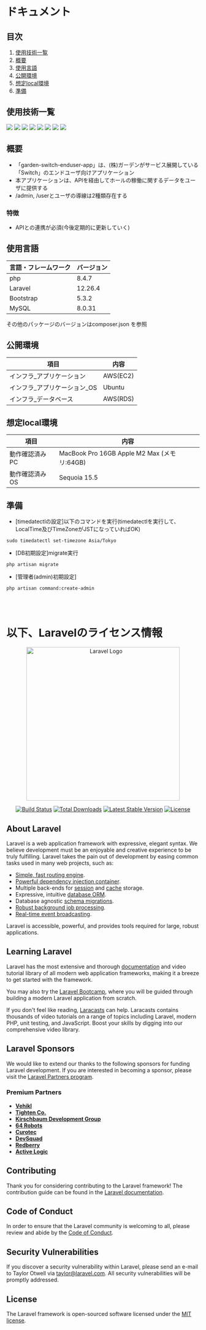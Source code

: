 <div id="top"></div>

# ドキュメント

## 目次

1. [使用技術一覧](#使用技術一覧)
2. [概要](#概要)
3. [使用言語](#使用言語)
4. [公開環境](#公開環境)
5. [想定local環境](#想定local環境)
6. [準備](#準備)

## 使用技術一覧

<!-- シールド一覧 -->
<!-- 該当するプロジェクトの中から任意のものを選ぶ-->
<p style="display: inline">
  <!-- フロントエンドのフレームワーク一覧 -->
  <img src="https://img.shields.io/badge/-Bootstrap-563D7C.svg?logo=bootstrap&style=for-the-badge">
  <!-- バックエンドのフレームワーク一覧 -->
  <img src="https://img.shields.io/badge/-Laravel-E74430.svg?logo=django&style=for-the-badge">
  <!-- フロントエンドの言語一覧 -->
  <img src="https://img.shields.io/badge/html5-E34F26?logo=html5&logoColor=fff&style=for-the-badge">
  <img src="https://img.shields.io/badge/JavaScript-F7DF1E?logo=javascript&logoColor=000&style=for-the-badge">
  <img src="https://img.shields.io/badge/CSS-639?logo=css&logoColor=fff&style=for-the-badge">
  <!-- バックエンドの言語一覧 -->
  <img src="https://img.shields.io/badge/-Php-777BB4.svg?logo=python&style=for-the-badge">
  <!-- DB一覧 -->
  <img src="https://img.shields.io/badge/-Mysql-4479A1.svg?logo=python&style=for-the-badge">
  <!-- インフラ一覧 -->
  <img src="https://img.shields.io/badge/-Amazon%20aws-232F3E.svg?logo=python&style=for-the-badge">

</p>

<!-- プロジェクトについて -->
## 概要
- 「garden-switch-enduser-app」は、(株)ガーデンがサービス展開している「Switch」のエンドユーザ向けアプリケーション
- 本アプリケーションは、APIを経由してホールの稼働に関するデータをユーザに提供する
- /admin, /userとユーザの導線は2種類存在する

### 特徴
- APIとの連携が必須(今後定期的に更新していく)

<!-- 言語、フレームワークのバージョンを記載 -->
## 使用言語
| 言語・フレームワーク | バージョン |
| ----------| ---------- |
| php       | 8.4.7      |
| Laravel   | 12.26.4    |
| Bootstrap | 5.3.2      |
| MySQL     | 8.0.31     |

その他のパッケージのバージョンはcomposer.json を参照

<!-- インフラの一覧 -->
## 公開環境
| 項目  | 内容 |
| --------------------- | ---------- |
| インフラ_アプリケーション  | AWS(EC2) |
| インフラ_アプリケーション_OS | Ubuntu |
| インフラ_データベース  | AWS(RDS)    |

## 想定local環境
| 項目  | 内容 |
| --------------------- | ---------- |
| 動作確認済みPC | MacBook Pro 16GB Apple M2 Max (メモリ:64GB)|
| 動作確認済みOS | Sequoia 15.5 |

<!-- 準備 -->
## 準備
- [timedatectlの設定]以下のコマンドを実行(timedatectlを実行して、LocalTime及びTimeZoneがJSTになっていればOK)
```
sudo timedatectl set-timezone Asia/Tokyo
```
- [DB初期設定]migrate実行
```
php artisan migrate
```
- [管理者(admin)初期設定]
```
php artisan command:create-admin
```
<br>
<br>

# 以下、Laravelのライセンス情報

<p align="center"><a href="https://laravel.com" target="_blank"><img src="https://raw.githubusercontent.com/laravel/art/master/logo-lockup/5%20SVG/2%20CMYK/1%20Full%20Color/laravel-logolockup-cmyk-red.svg" width="400" alt="Laravel Logo"></a></p>

<p align="center">
<a href="https://github.com/laravel/framework/actions"><img src="https://github.com/laravel/framework/workflows/tests/badge.svg" alt="Build Status"></a>
<a href="https://packagist.org/packages/laravel/framework"><img src="https://img.shields.io/packagist/dt/laravel/framework" alt="Total Downloads"></a>
<a href="https://packagist.org/packages/laravel/framework"><img src="https://img.shields.io/packagist/v/laravel/framework" alt="Latest Stable Version"></a>
<a href="https://packagist.org/packages/laravel/framework"><img src="https://img.shields.io/packagist/l/laravel/framework" alt="License"></a>
</p>

## About Laravel

Laravel is a web application framework with expressive, elegant syntax. We believe development must be an enjoyable and creative experience to be truly fulfilling. Laravel takes the pain out of development by easing common tasks used in many web projects, such as:

- [Simple, fast routing engine](https://laravel.com/docs/routing).
- [Powerful dependency injection container](https://laravel.com/docs/container).
- Multiple back-ends for [session](https://laravel.com/docs/session) and [cache](https://laravel.com/docs/cache) storage.
- Expressive, intuitive [database ORM](https://laravel.com/docs/eloquent).
- Database agnostic [schema migrations](https://laravel.com/docs/migrations).
- [Robust background job processing](https://laravel.com/docs/queues).
- [Real-time event broadcasting](https://laravel.com/docs/broadcasting).

Laravel is accessible, powerful, and provides tools required for large, robust applications.

## Learning Laravel

Laravel has the most extensive and thorough [documentation](https://laravel.com/docs) and video tutorial library of all modern web application frameworks, making it a breeze to get started with the framework.

You may also try the [Laravel Bootcamp](https://bootcamp.laravel.com), where you will be guided through building a modern Laravel application from scratch.

If you don't feel like reading, [Laracasts](https://laracasts.com) can help. Laracasts contains thousands of video tutorials on a range of topics including Laravel, modern PHP, unit testing, and JavaScript. Boost your skills by digging into our comprehensive video library.

## Laravel Sponsors

We would like to extend our thanks to the following sponsors for funding Laravel development. If you are interested in becoming a sponsor, please visit the [Laravel Partners program](https://partners.laravel.com).

### Premium Partners

- **[Vehikl](https://vehikl.com)**
- **[Tighten Co.](https://tighten.co)**
- **[Kirschbaum Development Group](https://kirschbaumdevelopment.com)**
- **[64 Robots](https://64robots.com)**
- **[Curotec](https://www.curotec.com/services/technologies/laravel)**
- **[DevSquad](https://devsquad.com/hire-laravel-developers)**
- **[Redberry](https://redberry.international/laravel-development)**
- **[Active Logic](https://activelogic.com)**

## Contributing

Thank you for considering contributing to the Laravel framework! The contribution guide can be found in the [Laravel documentation](https://laravel.com/docs/contributions).

## Code of Conduct

In order to ensure that the Laravel community is welcoming to all, please review and abide by the [Code of Conduct](https://laravel.com/docs/contributions#code-of-conduct).

## Security Vulnerabilities

If you discover a security vulnerability within Laravel, please send an e-mail to Taylor Otwell via [taylor@laravel.com](mailto:taylor@laravel.com). All security vulnerabilities will be promptly addressed.

## License

The Laravel framework is open-sourced software licensed under the [MIT license](https://opensource.org/licenses/MIT).
